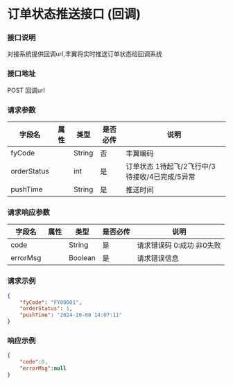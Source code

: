 # 订单状态推送接口 (回调) 

### 接口说明

对接系统提供回调url,丰翼将实时推送订单状态给回调系统

### 接口地址

POST
回调url

### 请求参数

| 字段名      | 属性 | 类型   | 是否必传 | 说明                                           |
| ----------- | ---- | ------ | -------- | ---------------------------------------------- |
| fyCode      |      | String | 否       | 丰翼编码                                       |
| orderStatus |      | int    | 是       | 订单状态 1待起飞/2飞行中/3待接收/4已完成/5异常 |
| pushTime    |      | String | 是       | 推送时间                                       |

	
### 请求响应参数

| 字段名   | 属性 | 类型    | 是否必传 | 说明                      |
| -------- | ---- | ------- | -------- | ------------------------- |
| code     |      | String  | 是       | 请求错误码 0:成功 非0失败 |
| errorMsg |      | Boolean | 是       | 请求错误信息              |


### 请求示例

```json
{
    "fyCode": "FY00001",
    "orderStatus": 1,
    "pushTime": "2024-10-08 14:07:11"
}
```

### 响应示例
   
```json
{
    "code":0,
    "errorMsg":null
}
```